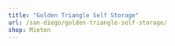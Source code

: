 ```yaml
---
title: "Golden Triangle Self Storage"
url: /san-diego/golden-triangle-self-storage/
shop: Mieten
---
```

